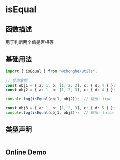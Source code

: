 # isEqual

## 函数描述

用于判断两个值是否相等

## 基础用法

```ts
import { isEqual } from "@zhonghe/utils";

// 使用案例
const obj1 = { a: 1, b: [1, 2, 3], c: { d: 4 } };
const obj2 = { a: 1, b: [1, 2, 3], c: { d: 4 } };

console.log(isEqual(obj1, obj2));  // 输出: true

const obj3 = { a: 1, b: [1, 2, 3], c: { d: 5 } };
console.log(isEqual(obj1, obj3));  // 输出: false
```

## 类型声明

```ts

```

## Online Demo
